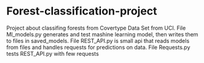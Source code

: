 # Forest-classification-project
Project about classifing forests from Covertype Data Set from UCI.
File Ml_models.py generates and test mashine learning model, then writes them to files in saved_models.
File REST_API.py is small api that reads models from files and handles requests for predictions on data.
File Requests.py tests REST_API.py with few requests
